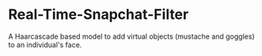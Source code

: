 # Real-Time-Snapchat-Filter
A Haarcascade based model to add virtual objects (mustache and goggles) to an individual's face.
